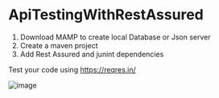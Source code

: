 # ApiTestingWithRestAssured


1. Download MAMP to create local Database or Json server
2. Create a maven project
3. Add Rest Assured and junint dependencies

Test your code using https://reqres.in/


![image](https://user-images.githubusercontent.com/45145716/126316042-a4e9cb4f-000a-45c0-b7e8-04c28ceaebd9.png)


